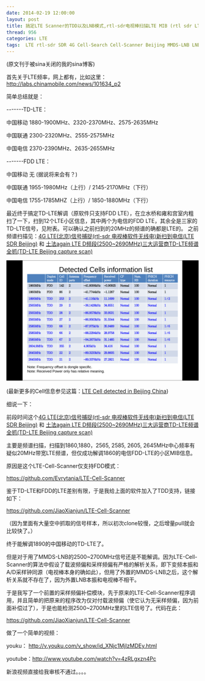 ```yaml
---
date: 2014-02-19 12:00:00
layout: post
title: 搞定LTE Scanner的TDD以及LNB模式,rtl-sdr电视棒扫描LTE MIB (rtl sdr LTE Cell Scanner)
thread: 956
categories: LTE
tags:  LTE rtl-sdr SDR 4G Cell-Search Cell-Scanner Beijing MMDS-LNB LNB
---
```


(原文刊于被sina关闭的我的sina博客)

首先关于LTE频率，网上都有，比如这里： http://labs.chinamobile.com/news/101634_p2

简单总结就是：

-------TD-LTE：

中国移动 1880-1900MHz、2320-2370MHz、2575-2635MHz

中国联通 2300-2320MHz、2555-2575MHz

中国电信 2370-2390MHz、2635-2655MHz

-------FDD LTE：

中国移动 无 (据说将来会有？)

中国联通 1955-1980MHz（上行）/ 2145-2170MHz（下行）

中国电信 1755-1785MHZ（上行）/ 1850-1880MHz（下行）

最近终于搞定TD-LTE解调（原软件只支持FDD LTE），在立水桥和雍和宫室内粗扫了一下，扫到12个LTE小区信息，其中两个为电信的FDD LTE，其余全是三家的TD-LTE信号，见附表。可以确认之前扫到的20MHz的频谱的确都是LTE的。
之前频谱扫描见：[4G LTE(北京)信号捕捉(rtl-sdr 电视棒软件无线电)新扫到电信(LTE SDR Beijing)](http://sdr-x.github.io/4G%20LTE%28%E5%8C%97%E4%BA%AC%29%E4%BF%A1%E5%8F%B7%E6%8D%95%E6%8D%89%28rtl-sdr%20%E7%94%B5%E8%A7%86%E6%A3%92%E8%BD%AF%E4%BB%B6%E6%97%A0%E7%BA%BF%E7%94%B5%29%E6%96%B0%E6%89%AB%E5%88%B0%E7%94%B5%E4%BF%A1%28LTE%20SDR%20Beijing%29/)
 和 [土法again LTE D频段(2500~2690MHz)三大运营商TD-LTE频谱全抓(TD-LTE Beijing capture scan)](http://sdr-x.github.io/%E5%9C%9F%E6%B3%95again%20LTE%20D%E9%A2%91%E6%AE%B5%282500~2690MHz%29%E4%B8%89%E5%A4%A7%E8%BF%90%E8%90%A5%E5%95%86TD-LTE%E9%A2%91%E8%B0%B1%E5%85%A8%E6%8A%93%28TD-LTE%20Beijing%20capture%20scan%29/)

![](../media/initial-cells-get-in-beijing.png)

(最新更多的Cell信息参见这篇：[LTE Cell detected in Beijing China](http://sdr-x.github.io/China-Beijing-LTE-Cell-List/))

细说一下：

前段时间这个[4G LTE(北京)信号捕捉(rtl-sdr 电视棒软件无线电)新扫到电信(LTE SDR Beijing)](http://sdr-x.github.io/4G%20LTE%28%E5%8C%97%E4%BA%AC%29%E4%BF%A1%E5%8F%B7%E6%8D%95%E6%8D%89%28rtl-sdr%20%E7%94%B5%E8%A7%86%E6%A3%92%E8%BD%AF%E4%BB%B6%E6%97%A0%E7%BA%BF%E7%94%B5%29%E6%96%B0%E6%89%AB%E5%88%B0%E7%94%B5%E4%BF%A1%28LTE%20SDR%20Beijing%29/)
 和 [土法again LTE D频段(2500~2690MHz)三大运营商TD-LTE频谱全抓(TD-LTE Beijing capture scan)](http://sdr-x.github.io/%E5%9C%9F%E6%B3%95again%20LTE%20D%E9%A2%91%E6%AE%B5%282500~2690MHz%29%E4%B8%89%E5%A4%A7%E8%BF%90%E8%90%A5%E5%95%86TD-LTE%E9%A2%91%E8%B0%B1%E5%85%A8%E6%8A%93%28TD-LTE%20Beijing%20capture%20scan%29/)

主要是频谱扫描，扫描到1860,1880，2565, 2585, 2605, 2645MHz中心频率有疑似20MHz带宽LTE频谱，但仅成功解调1860的电信FDD-LTE的小区MIB信息。

原因是这个LTE-Cell-Scanner仅支持FDD模式：

https://github.com/Evrytania/LTE-Cell-Scanner

鉴于TD-LTE和FDD的LTE差别有限，于是我给上面的软件加入了TDD支持，链接如下：

https://github.com/JiaoXianjun/LTE-Cell-Scanner

（因为里面有大量空中抓取的信号样本，所以初次clone较慢，之后增量pull就会比较快了。） 

终于能解调1890的中国移动的TD-LTE了。

但是对于用了MMDS-LNB的2500~2700MHz信号还是不能解调。因为LTE-Cell-Scanner的算法中假设了载波频偏和采样频偏有严格的解析关系，即下变频本振和A/D采样钟同源（电视棒本身的确如此），但用了外置的MMDS-LNB之后，这个解析关系就不存在了，因为外置LNB本振和电视棒不相干。

于是我写了一个前置的采样频偏补偿模块，先于原来的LTE-Cell-Scanner程序调用，并且简单的把原来的程序改为仅对付载波频偏（使它认为无采样频偏，因为前面补偿过了），于是也能检测2500~2700MHz里的LTE信号了。代码在此：

https://github.com/JiaoXianjun/LTE-Cell-Scanner
    
做了一个简单的视频：

youku： http://v.youku.com/v_show/id_XNjc1MjIzMDEy.html

youtube：http://www.youtube.com/watch?v=4zRLgxzn4Pc

新浪视频直接给我审核不通过。。。。

